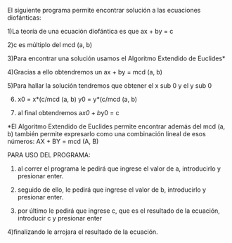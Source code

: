 El siguiente programa permite encontrar solución a las ecuaciones
diofánticas:

1)La teoría de una ecuación diofántica es que ax + by = c

2)c es múltiplo del mcd (a, b)  

3)Para encontrar una solución usamos el Algoritmo Extendido de Euclides*

4)Gracias a ello obtendremos un ax + by = mcd (a, b)

5)Para hallar la solución tendremos que obtener el x sub 0 y el y sub 0

6) x0 = x*(c/mcd (a, b)
   y0 = y*(c/mcd (a, b)

7) al final obtendremos a*x0 + b*y0 = c


*El Algoritmo Extendido de Euclides permite encontrar además del mcd (a, b)
 también permite expresarlo como una combinación lineal de esos números:
 AX + BY = mcd (A, B)

PARA USO DEL PROGRAMA:
1) al correr el programa le pedirá que ingrese el valor de a, introducirlo
   y presionar enter.

2) seguido de ello, le pedirá que ingrese el valor de b, introducirlo
   y presionar enter.

3) por último le pedirá que ingrese c, que es el resultado de la ecuación,
   introducir c y presionar enter

4)finalizando le arrojara el resultado de la ecuación.
